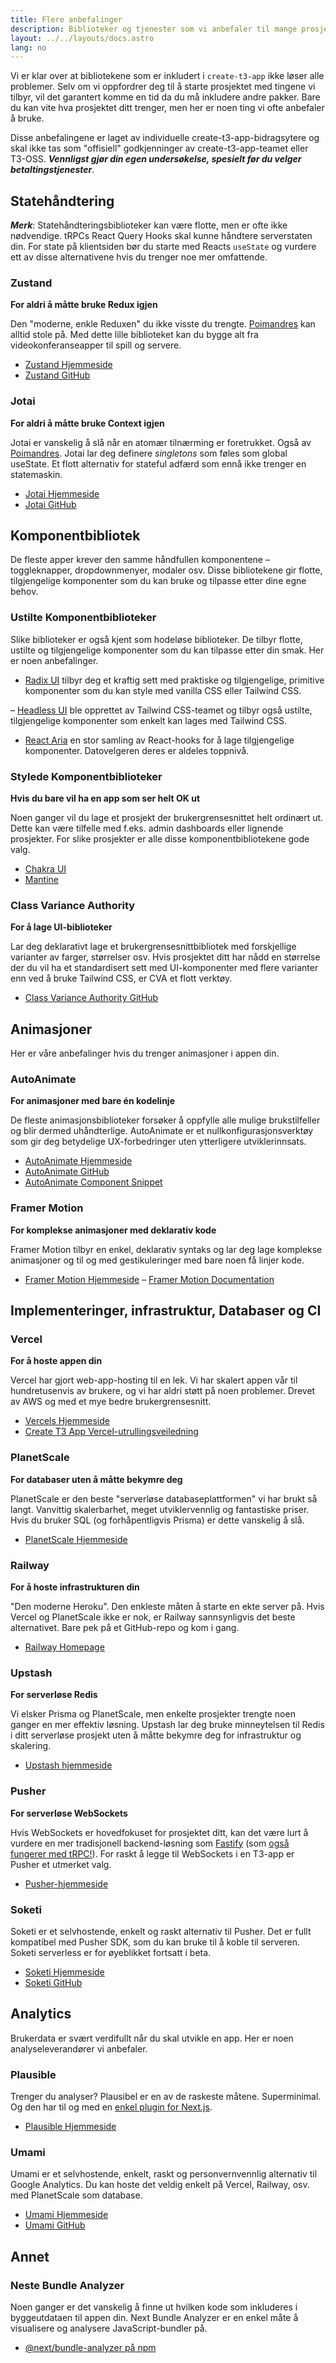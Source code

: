 ```yaml
---
title: Flere anbefalinger
description: Biblioteker og tjenester som vi anbefaler til mange prosjekter
layout: ../../layouts/docs.astro
lang: no
---
```


Vi er klar over at bibliotekene som er inkludert i `create-t3-app` ikke løser alle problemer.
Selv om vi oppfordrer deg til å starte prosjektet med tingene vi tilbyr, vil det garantert komme en tid da du må inkludere andre pakker. Bare du kan vite hva prosjektet ditt trenger, men her er noen ting vi ofte anbefaler å bruke.

Disse anbefalingene er laget av individuelle create-t3-app-bidragsytere og skal ikke tas som "offisiell" godkjenninger av create-t3-app-teamet eller T3-OSS. _**Vennligst gjør din egen undersøkelse, spesielt før du velger betaltingstjenester**_.

## Statehåndtering

_**Merk**_: Statehåndteringsbiblioteker kan være flotte, men er ofte ikke nødvendige. tRPCs React Query Hooks skal kunne håndtere serverstaten din. For state på klientsiden bør du starte med Reacts `useState` og vurdere ett av disse alternativene hvis du trenger noe mer omfattende.

### Zustand

**For aldri å måtte bruke Redux igjen**

Den "moderne, enkle Reduxen" du ikke visste du trengte. [Poimandres](https://github.com/pmndrs) kan alltid stole på. Med dette lille biblioteket kan du bygge alt fra videokonferanseapper til spill og servere.

- [Zustand Hjemmeside](https://zustand-demo.pmnd.rs/)
- [Zustand GitHub](https://github.com/pmndrs/zustand)

### Jotai

**For aldri å måtte bruke Context igjen**

Jotai er vanskelig å slå når en atomær tilnærming er foretrukket. Også av [Poimandres](https://github.com/pmndrs). Jotai lar deg definere _singletons_ som føles som global useState. Et flott alternativ for stateful adfærd som ennå ikke trenger en statemaskin.

- [Jotai Hjemmeside](https://jotai.org/)
- [Jotai GitHub](https://github.com/pmndrs/jotai)

## Komponentbibliotek

De fleste apper krever den samme håndfullen komponentene – toggleknapper, dropdownmenyer, modaler osv. Disse bibliotekene gir flotte, tilgjengelige komponenter som du kan bruke og tilpasse etter dine egne behov.

### Ustilte Komponentbiblioteker

Slike biblioteker er også kjent som hodeløse biblioteker. De tilbyr flotte, ustilte og tilgjengelige komponenter som du kan tilpasse etter din smak. Her er noen anbefalinger.

- [Radix UI](https://www.radix-ui.com/) tilbyr deg et kraftig sett med praktiske og tilgjengelige, primitive komponenter som du kan style med vanilla CSS eller Tailwind CSS.

– [Headless UI](https://headlessui.com/) ble opprettet av Tailwind CSS-teamet og tilbyr også ustilte, tilgjengelige komponenter som enkelt kan lages med Tailwind CSS.

- [React Aria](https://react-spectrum.adobe.com/react-aria/) en stor samling av React-hooks for å lage tilgjengelige komponenter. Datovelgeren deres er aldeles toppnivå.

### Stylede Komponentbiblioteker

**Hvis du bare vil ha en app som ser helt OK ut**

Noen ganger vil du lage et prosjekt der brukergrensesnittet helt ordinært ut. Dette kan være tilfelle med f.eks. admin dashboards eller lignende prosjekter. For slike prosjekter er alle disse komponentbibliotekene gode valg.

- [Chakra UI](https://chakra-ui.com)
- [Mantine](https://mantine.dev)

### Class Variance Authority

**For å lage UI-biblioteker**

Lar deg deklarativt lage et brukergrensesnittbibliotek med forskjellige varianter av farger, størrelser osv. Hvis prosjektet ditt har nådd en størrelse der du vil ha et standardisert sett med UI-komponenter med flere varianter enn ved å bruke Tailwind CSS, er CVA et flott verktøy.

- [Class Variance Authority GitHub](https://github.com/joe-bell/cva)

## Animasjoner

Her er våre anbefalinger hvis du trenger animasjoner i appen din.

### AutoAnimate

**For animasjoner med bare én kodelinje**

De fleste animasjonsbiblioteker forsøker å oppfylle alle mulige brukstilfeller og blir dermed uhåndterlige. AutoAnimate er et nullkonfigurasjonsverktøy som gir deg betydelige UX-forbedringer uten ytterligere utviklerinnsats.

- [AutoAnimate Hjemmeside](https://auto-animate.formkit.com/)
- [AutoAnimate GitHub](https://github.com/formkit/auto-animate)
- [AutoAnimate Component Snippet](https://gist.github.com/hwkr/3fdea5d7f609b98c162e5325637cf3cb)

### Framer Motion

**For komplekse animasjoner med deklarativ kode**

Framer Motion tilbyr en enkel, deklarativ syntaks og lar deg lage komplekse animasjoner og til og med gestikuleringer med bare noen få linjer kode.

- [Framer Motion Hjemmeside](https://framer.com/motion)
  – [Framer Motion Documentation](https://www.framer.com/docs/)

## Implementeringer, infrastruktur, Databaser og CI

### Vercel

**For å hoste appen din**

Vercel har gjort web-app-hosting til en lek. Vi har skalert appen vår til hundretusenvis av brukere, og vi har aldri støtt på noen problemer. Drevet av AWS og med et mye bedre brukergrensesnitt.

- [Vercels Hjemmeside](https://vercel.com/)
- [Create T3 App Vercel-utrullingsveiledning](/no/deployment/vercel)

### PlanetScale

**For databaser uten å måtte bekymre deg**

PlanetScale er den beste "serverløse databaseplattformen" vi har brukt så langt. Vanvittig skalerbarhet, meget utviklervennlig og fantastiske priser. Hvis du bruker SQL (og forhåpentligvis Prisma) er dette vanskelig å slå.

- [PlanetScale Hjemmeside](https://planetscale.com/)

### Railway

**For å hoste infrastrukturen din**

"Den moderne Heroku". Den enkleste måten å starte en ekte server på. Hvis Vercel og PlanetScale ikke er nok, er Railway sannsynligvis det beste alternativet. Bare pek på et GitHub-repo og kom i gang.

- [Railway Homepage](https://railway.app/)

### Upstash

**For serverløse Redis**

Vi elsker Prisma og PlanetScale, men enkelte prosjekter trengte noen ganger en mer effektiv løsning. Upstash lar deg bruke minneytelsen til Redis i ditt serverløse prosjekt uten å måtte bekymre deg for infrastruktur og skalering.

- [Upstash hjemmeside](https://upstash.com/)

### Pusher

**For serverløse WebSockets**

Hvis WebSockets er hovedfokuset for prosjektet ditt, kan det være lurt å vurdere en mer tradisjonell backend-løsning som [Fastify](https://www.fastify.io/) (som [også fungerer med tRPC!](https://trpc.io/docs/v10/fastify)). For raskt å legge til WebSockets i en T3-app er Pusher et utmerket valg.

- [Pusher-hjemmeside](https://pusher.com/)

### Soketi

Soketi er et selvhostende, enkelt og raskt alternativ til Pusher. Det er fullt kompatibel med Pusher SDK, som du kan bruke til å koble til serveren. Soketi serverless er for øyeblikket fortsatt i beta.

- [Soketi Hjemmeside](https://soketi.app)
- [Soketi GitHub](https://github.com/soketi/soketi)

## Analytics

Brukerdata er svært verdifullt når du skal utvikle en app. Her er noen analyseleverandører vi anbefaler.

### Plausible

Trenger du analyser? Plausibel er en av de raskeste måtene. Superminimal. Og den har til og med en [enkel plugin for Next.js](https://plausible.io/docs/proxy/guides/nextjs).

- [Plausible Hjemmeside](https://plausible.io/)

### Umami

Umami er et selvhostende, enkelt, raskt og personvernvennlig alternativ til Google Analytics. Du kan hoste det veldig enkelt på Vercel, Railway, osv. med PlanetScale som database.

- [Umami Hjemmeside](https://umami.is/)
- [Umami GitHub](https://github.com/umami-software/umami)

## Annet

### Neste Bundle Analyzer

Noen ganger er det vanskelig å finne ut hvilken kode som inkluderes i byggeutdataen til appen din. Next Bundle Analyzer er en enkel måte å visualisere og analysere JavaScript-bundler på.

- [@next/bundle-analyzer på npm](https://www.npmjs.com/package/@next/bundle-analyzer)

